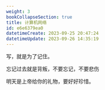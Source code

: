 ```yaml
---
weight: 3
bookCollapseSection: true
title: 计算机网络
id: e6e6379ea0
datetimeCreate: 2023-09-25 20:47:24
datetimeUpdate: 2023-09-26 14:35:19
---
```

写，就是为了记住。

忘记过去就是背叛，不要忘记，不要悲伤

明天是上帝给你的礼物，要好好珍惜。




